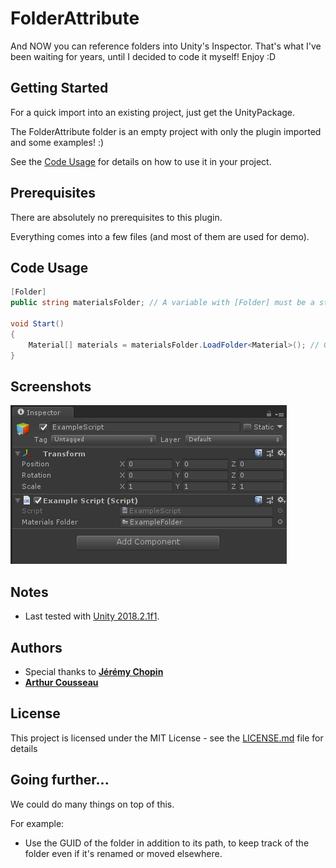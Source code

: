 # FolderAttribute

And NOW you can reference folders into Unity's Inspector.
That's what I've been waiting for years, until I decided to code it myself!
Enjoy :D

## Getting Started

For a quick import into an existing project, just get the UnityPackage.

The FolderAttribute folder is an empty project with only the plugin imported and some examples! :)

See the [Code Usage](#code-usage) for details on how to use it in your project.

## Prerequisites

There are absolutely no prerequisites to this plugin.

Everything comes into a few files (and most of them are used for demo).

## Code Usage

```csharp
[Folder]
public string materialsFolder; // A variable with [Folder] must be a string.

void Start()
{
	Material[] materials = materialsFolder.LoadFolder<Material>(); // Get the content of the folder!
}
```

## Screenshots

![Example 1](Screenshots/Example_1.PNG)

## Notes

* Last tested with [Unity 2018.2.1f1](https://unity3d.com/unity/whatsnew/unity-2018.2.1).

## Authors

* Special thanks to **[Jérémy Chopin](https://www.linkedin.com/in/jeremy-chopin/)**
* **[Arthur Cousseau](https://www.linkedin.com/in/arthurcousseau)**

## License

This project is licensed under the MIT License - see the [LICENSE.md](LICENSE.md) file for details

## Going further...

We could do many things on top of this.

For example:

- Use the GUID of the folder in addition to its path, to keep track of the folder even if it's renamed or moved elsewhere.